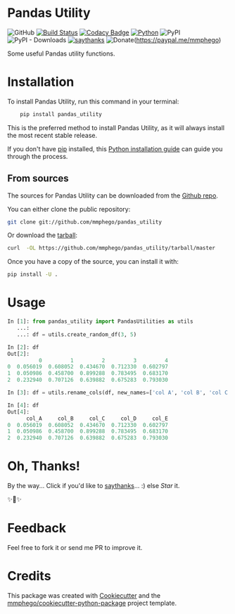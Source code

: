 # Pandas Utility

![GitHub](https://img.shields.io/github/license/mmphego/pandas_utility.svg)
[![Build Status](https://travis-ci.com/mmphego/pandas_utility.svg?token=BFdkPYZWCqwEmQMyYDLi&branch=master)](https://travis-ci.com/mmphego/pandas_utility)
[![Codacy Badge](https://api.codacy.com/project/badge/Grade/43713e0b78f547e8912ff05c9350cffb)](https://app.codacy.com/app/mmphego/pandas_utility?utm_source=github.com&utm_medium=referral&utm_content=mmphego/pandas_utility&utm_campaign=Badge_Grade_Dashboard)
[![Python](https://img.shields.io/badge/Python-3.6%2B-red.svg)](https://www.python.org/downloads/)
![PyPI](https://img.shields.io/pypi/v/pandas_utility.svg?color=green&label=pypi%20release)
![PyPI - Downloads](https://img.shields.io/pypi/dm/pandas_utility.svg?label=PyPi%20Downloads)
[![saythanks](https://img.shields.io/badge/say-thanks-ff69b4.svg)](https://saythanks.io/to/mmphego)
![Donate](https://img.shields.io/badge/Donate-%24-green.svg)(https://paypal.me/mmphego)

Some useful Pandas utility functions.

# Installation

To install Pandas Utility, run this command in your terminal:

```python
    pip install pandas_utility
```

This is the preferred method to install Pandas Utility,
as it will always install the most recent stable release.

If you don't have [pip](https://pip.pypa.io) installed,
this [Python installation guide](http://docs.python-guide.org/en/latest/starting/installation/) can guide you through the process.

## From sources

The sources for Pandas Utility can be downloaded from the [Github repo](https://github.com/mmphego/pandas_utility).

You can either clone the public repository:

```bash
git clone git://github.com/mmphego/pandas_utility
```

Or download the [tarball](https://github.com/mmphego/pandas_utility/tarball/master):

```bash
curl  -OL https://github.com/mmphego/pandas_utility/tarball/master
```

Once you have a copy of the source, you can install it with:

```bash
pip install -U .
```

# Usage

```python
In [1]: from pandas_utility import PandasUtilities as utils
   ...:
   ...: df = utils.create_random_df(3, 5)

In [2]: df
Out[2]:
          0         1         2         3         4
0  0.056019  0.608052  0.434670  0.712330  0.602797
1  0.050986  0.458700  0.899288  0.783495  0.683170
2  0.232940  0.707126  0.639882  0.675283  0.793030

In [3]: df = utils.rename_cols(df, new_names=['col A', 'col B', 'col C', 'col D', 'col E'])

In [4]: df
Out[4]:
      col_A     col_B     col_C     col_D     col_E
0  0.056019  0.608052  0.434670  0.712330  0.602797
1  0.050986  0.458700  0.899288  0.783495  0.683170
2  0.232940  0.707126  0.639882  0.675283  0.793030

```

# Oh, Thanks!

By the way...
Click if you'd like to [saythanks](https://saythanks.io/to/>mmphego)... :) else *Star* it.

✨🍰✨

# Feedback

Feel free to fork it or send me PR to improve it.

# Credits

This package was created with [Cookiecutter](https://github.com/audreyr/cookiecutter) and the [mmphego/cookiecutter-python-package](https://github.com/mmphego/cookiecutter-python-package) project template.
